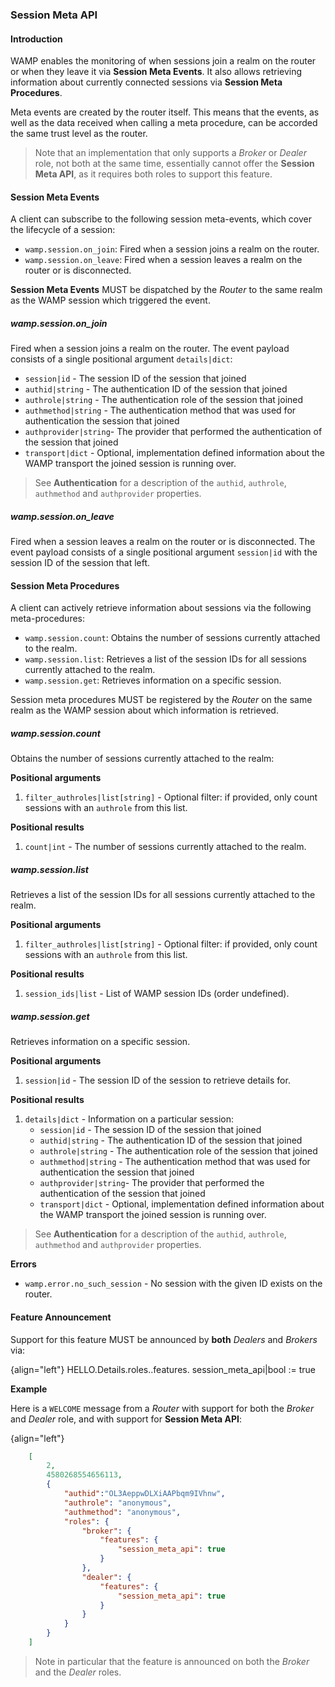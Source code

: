 ### Session Meta API

#### Introduction

WAMP enables the monitoring of when sessions join a realm on the router or when they leave it via **Session Meta Events**. It also allows retrieving information about currently connected sessions via **Session Meta Procedures**.

Meta events are created by the router itself. This means that the events, as well as the data received when calling a meta procedure, can be accorded the same trust level as the router.

> Note that an implementation that only supports a *Broker* or *Dealer* role, not both at the same time, essentially cannot offer the **Session Meta API**, as it requires both roles to support this feature.


#### Session Meta Events

A client can subscribe to the following session meta-events, which cover the lifecycle of a session:

* `wamp.session.on_join`: Fired when a session joins a realm on the router.
* `wamp.session.on_leave`: Fired when a session leaves a realm on the router or is disconnected.

**Session Meta Events** MUST be dispatched by the *Router* to the same realm as the WAMP session which triggered the event.

##### wamp.session.on_join

Fired when a session joins a realm on the router. The event payload consists of a single positional argument `details|dict`:

* `session|id` - The session ID of the session that joined
* `authid|string` - The authentication ID of the session that joined
* `authrole|string` - The authentication role of the session that joined
* `authmethod|string` - The authentication method that was used for authentication the session that joined
* `authprovider|string`- The provider that performed the authentication of the session that joined
* `transport|dict` - Optional, implementation defined information about the WAMP transport the joined session is running over.

> See **Authentication** for a description of the `authid`, `authrole`, `authmethod` and `authprovider` properties.

##### wamp.session.on_leave

Fired when a session leaves a realm on the router or is disconnected. The event payload consists of a single positional argument `session|id` with the session ID of the session that left.



#### Session Meta Procedures

A client can actively retrieve information about sessions via the following meta-procedures:

* `wamp.session.count`: Obtains the number of sessions currently attached to the realm.
* `wamp.session.list`: Retrieves a list of the session IDs for all sessions currently attached to the realm.
* `wamp.session.get`: Retrieves information on a specific session.

Session meta procedures MUST be registered by the *Router* on the same realm as the WAMP session about which information is retrieved.

##### wamp.session.count

Obtains the number of sessions currently attached to the realm:

**Positional arguments**

1. `filter_authroles|list[string]` - Optional filter: if provided, only count sessions with an `authrole` from this list.

**Positional results**

1. `count|int` - The number of sessions currently attached to the realm.


##### wamp.session.list

Retrieves a list of the session IDs for all sessions currently attached to the realm.

**Positional arguments**

1. `filter_authroles|list[string]` - Optional filter: if provided, only count sessions with an `authrole` from this list.

**Positional results**

1. `session_ids|list` - List of WAMP session IDs (order undefined).


##### wamp.session.get

Retrieves information on a specific session.

**Positional arguments**

1. `session|id` - The session ID of the session to retrieve details for.

**Positional results**

1. `details|dict` - Information on a particular session:
    * `session|id` - The session ID of the session that joined
    * `authid|string` - The authentication ID of the session that joined
    * `authrole|string` - The authentication role of the session that joined
    * `authmethod|string` - The authentication method that was used for authentication the session that joined
    * `authprovider|string`- The provider that performed the authentication of the session that joined
    * `transport|dict` - Optional, implementation defined information about the WAMP transport the joined session is running over.

> See **Authentication** for a description of the `authid`, `authrole`, `authmethod` and `authprovider` properties.

**Errors**

* `wamp.error.no_such_session` - No session with the given ID exists on the router.


#### Feature Announcement

Support for this feature MUST be announced by **both** *Dealers* and *Brokers* via:

{align="left"}
        HELLO.Details.roles.<role>.features.
            session_meta_api|bool := true

**Example**

Here is a `WELCOME` message from a *Router* with support for both the *Broker* and *Dealer* role, and with support for **Session Meta API**:

{align="left"}
```json
    [
        2,
        4580268554656113,
        {
            "authid":"OL3AeppwDLXiAAPbqm9IVhnw",
            "authrole": "anonymous",
            "authmethod": "anonymous",
            "roles": {
                "broker": {
                    "features": {
                        "session_meta_api": true
                    }
                },
                "dealer": {
                    "features": {
                        "session_meta_api": true
                    }
                }
            }
        }
    ]
```

> Note in particular that the feature is announced on both the *Broker* and the *Dealer* roles.

